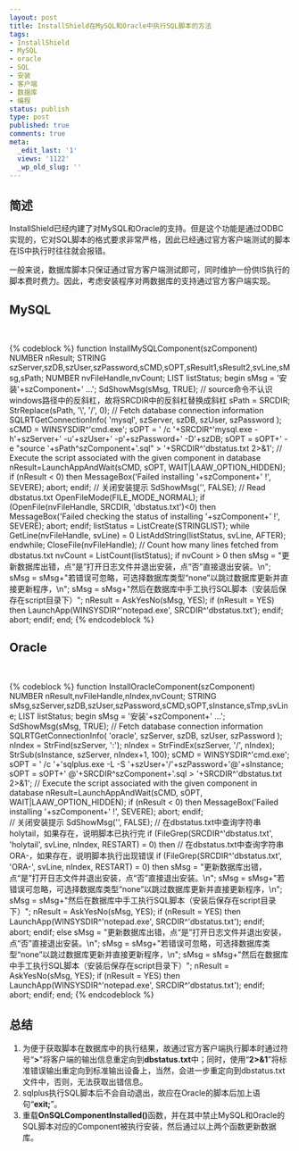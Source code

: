 ```yaml
---
layout: post
title: InstallShield在MySQL和Oracle中执行SQL脚本的方法
tags:
- InstallShield
- MySQL
- oracle
- SQL
- 安装
- 客户端
- 数据库
- 编程
status: publish
type: post
published: true
comments: true
meta:
  _edit_last: '1'
  views: '1122'
  _wp_old_slug: ''
---
```

<h2>简述</h2>

InstallShield已经内建了对MySQL和Oracle的支持。但是这个功能是通过ODBC实现的，它对SQL脚本的格式要求非常严格，因此已经通过官方客户端测试的脚本在IS中执行时往往就会报错。

一般来说，数据库脚本只保证通过官方客户端测试即可，同时维护一份供IS执行的脚本费时费力。因此，考虑安装程序对两数据库的支持通过官方客户端实现。

<h2>MySQL</h2><br>

{% codeblock %}
function InstallMySQLComponent(szComponent)
    NUMBER nResult;
    STRING szServer,szDB,szUser,szPassword,sCMD,sOPT,sResult1,sResult2,svLine,sMsg,sPath;
    NUMBER nvFileHandle,nvCount;
    LIST listStatus;
begin
    sMsg = '安装'+szComponent+' ...';
    SdShowMsg(sMsg, TRUE);
    // source命令不认识windows路径中的反斜杠，故将SRCDIR中的反斜杠替换成斜杠
    sPath = SRCDIR;
    StrReplace(sPath, '\\', '/', 0);
    // Fetch database connection information
    SQLRTGetConnectionInfo( 'mysql', szServer, szDB, szUser, szPassword );
    sCMD = WINSYSDIR^'cmd.exe';
    sOPT = ' /c '+SRCDIR^'mysql.exe -h'+szServer+' -u'+szUser+' -p'+szPassword+' -D'+szDB;
    sOPT = sOPT+' -e "source '+sPath^szComponent+'.sql" > '+SRCDIR^'dbstatus.txt 2>&1';
    // Execute the script associated with the given component in database
    nResult=LaunchAppAndWait(sCMD, sOPT, WAIT|LAAW_OPTION_HIDDEN);
    if (nResult < 0) then
        MessageBox('Failed installing '+szComponent+' !', SEVERE);
        abort;
    endif;
    // 关闭安装提示
    SdShowMsg('', FALSE);
    // Read dbstatus.txt
    OpenFileMode(FILE_MODE_NORMAL);
    if (OpenFile(nvFileHandle, SRCDIR, 'dbstatus.txt')<0) then
        MessageBox('Failed checking the status of installing '+szComponent+' !', SEVERE);
        abort;
    endif;
    listStatus = ListCreate(STRINGLIST);
    while GetLine(nvFileHandle, svLine) = 0
        ListAddString(listStatus, svLine, AFTER);
    endwhile;
    CloseFile(nvFileHandle);
    // Count how many lines fetched from dbstatus.txt
    nvCount = ListCount(listStatus);
    if nvCount > 0 then
        sMsg = "更新数据库出错，点“是”打开日志文件并退出安装，点“否”直接退出安装。\n";
        sMsg = sMsg+"若错误可忽略，可选择数据库类型“none”以跳过数据库更新并直接更新程序，\n";
        sMsg = sMsg+"然后在数据库中手工执行SQL脚本（安装后保存在script目录下）";
        nResult = AskYesNo(sMsg, YES);
        if (nResult = YES) then
            LaunchApp(WINSYSDIR^'notepad.exe', SRCDIR^'dbstatus.txt');
	endif;                   
        abort;
    endif;
end;
{% endcodeblock %}

<h2>Oracle</h2><br>

{% codeblock %}
function InstallOracleComponent(szComponent)  
    NUMBER nResult,nvFileHandle,nIndex,nvCount;
    STRING sMsg,szServer,szDB,szUser,szPassword,sCMD,sOPT,sInstance,sTmp,svLine;
    LIST listStatus;
begin
    sMsg = '安装'+szComponent+' ...';
    SdShowMsg(sMsg, TRUE);
    // Fetch database connection information
    SQLRTGetConnectionInfo( 'oracle', szServer, szDB, szUser, szPassword );
    nIndex = StrFind(szServer, ':');
    nIndex = StrFindEx(szServer, '/', nIndex);
    StrSub(sInstance, szServer, nIndex+1, 100);
    sCMD = WINSYSDIR^'cmd.exe';
    sOPT = ' /c '+'sqlplus.exe -L -S '+szUser+'/'+szPassword+'@'+sInstance;
    sOPT = sOPT+' @'+SRCDIR^szComponent+'.sql > '+SRCDIR^'dbstatus.txt 2>&1';
    // Execute the script associated with the given component in database
    nResult=LaunchAppAndWait(sCMD, sOPT, WAIT|LAAW_OPTION_HIDDEN);
    if (nResult < 0) then
        MessageBox('Failed installing '+szComponent+' !', SEVERE);
        abort;
    endif;               
    // 关闭安装提示
    SdShowMsg('', FALSE);
    // 在dbstatus.txt中查询字符串holytail，如果存在，说明脚本已执行完
    if (FileGrep(SRCDIR^'dbstatus.txt', 'holytail', svLine, nIndex, RESTART) = 0) then
        // 在dbstatus.txt中查询字符串ORA-，如果存在，说明脚本执行出现错误
        if (FileGrep(SRCDIR^'dbstatus.txt', 'ORA-', svLine, nIndex, RESTART) = 0) then
            sMsg = "更新数据库出错，点“是”打开日志文件并退出安装，点“否”直接退出安装。\n";
            sMsg = sMsg+"若错误可忽略，可选择数据库类型“none”以跳过数据库更新并直接更新程序，\n";
            sMsg = sMsg+"然后在数据库中手工执行SQL脚本（安装后保存在script目录下）";
            nResult = AskYesNo(sMsg, YES);
            if (nResult = YES) then
                LaunchApp(WINSYSDIR^'notepad.exe', SRCDIR^'dbstatus.txt');
            endif;                   
            abort;
        endif;
    else
        sMsg = "更新数据库出错，点“是”打开日志文件并退出安装，点“否”直接退出安装。\n";
        sMsg = sMsg+"若错误可忽略，可选择数据库类型“none”以跳过数据库更新并直接更新程序，\n";
        sMsg = sMsg+"然后在数据库中手工执行SQL脚本（安装后保存在script目录下）";
        nResult = AskYesNo(sMsg, YES);
        if (nResult = YES) then
            LaunchApp(WINSYSDIR^'notepad.exe', SRCDIR^'dbstatus.txt');
        endif;                   
        abort;
    endif;
end;
{% endcodeblock %}

<h2>总结</h2>

<ol>
	<li>为便于获取脚本在数据库中的执行结果，故通过官方客户端执行脚本时通过符号“<strong>></strong>”将客户端的输出信息重定向到<strong>dbstatus.txt</strong>中；同时，使用“<strong>2>&1</strong>”将标准错误输出重定向到标准输出设备上，当然，会进一步重定向到dbstatus.txt文件中，否则，无法获取出错信息。</li>
	<li>sqlplus执行SQL脚本后不会自动退出，故应在Oracle的脚本后加上语句“<strong>exit;</strong>”。</li>
	<li>重载<strong>OnSQLComponentInstalled()</strong>函数，并在其中禁止MySQL和Oracle的SQL脚本对应的Component被执行安装，然后通过以上两个函数更新数据库。</li>
</ol>
